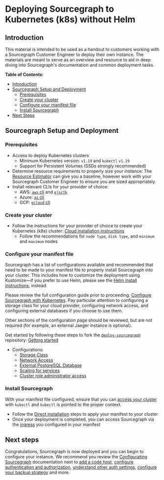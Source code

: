 # Deploying Sourcegraph to Kubernetes (k8s) without Helm

## Introduction
This material is intended to be used as a handout to customers working with a Sourcegraph Customer Engineer to deploy their own instance. The materials are meant to serve as an overview and resource to aid in deep diving into Sourcegraph's documentation and common deployment tasks.

**Table of Contents:**

- [Introduction](#introduction)
- [Sourcegraph Setup and Deployment](#sourcegraph-setup-and-deployment)
	- [Prerequisites](#prerequisites)
  - [Create your cluster](#create-your-cluster)
  - [Configure your manifest file](#configure-your-manifest-file)
  - [Install Sourcegraph](#install-sourcegraph)
- [Next Steps](#next-steps)

## Sourcegraph Setup and Deployment

### Prerequisites
- Access to deploy Kubernetes clusters
  - Minimum Kubernetes version: `v1.19` and `kubectl` `v1.19`
  - Support for Persistent Volumes (SSDs strongly recommended)
- Determine resource requirements to properly size your instance: The [Resource Estimator](https://docs.sourcegraph.com/admin/deploy/resource_estimator) can give you a baseline, however work with your Sourcegraph Customer Engineer to ensure you are sized appropriately
- Install relevant CLIs for your provider of choice:
  - AWS: [`aws` cli](https://docs.aws.amazon.com/cli/latest/userguide/getting-started-install.html) and [`ejsctk`](https://eksctl.io/introduction/#installation)
  - Azure: [`az` cli](https://docs.microsoft.com/en-us/cli/azure/install-azure-cli?view=azure-cli-latest)
  - GCP: [`gcloud` cli](https://cloud.google.com/sdk/gcloud)

### Create your cluster
- Follow the instructions for your provider of choice to create your Kubernetes (k8s) cluster: [Cloud installation instructions](https://docs.sourcegraph.com/admin/deploy/kubernetes#cloud-installation)
  - Follow the recommendations for `node type`, `disk type`, and `minimum` and `maximum` nodes

### Configure your manifest file
Sourcegraph has a list of configurations available and recommended that need to be made to your manifest file to properly install Sourcegraph into your cluster. This includes how to customize the deployment using Kustomize—if you prefer to use Helm, please see the [Helm install instructions](https://docs.sourcegraph.com/admin/deploy/kubernetes/helm), instead. 

Please review the full configuration guide prior to proceeding: [Configure Sourcegraph with Kubernetes](https://docs.sourcegraph.com/admin/deploy/kubernetes/configure). Pay particular attention to configuring a storage class for your cloud provider, configuring network access, and configuring external databases if you choose to use them.

Other sections of the configuration page should be reviewed, but are not required (for example, an external Jaeger instance is optional).

Get started by following these steps to fork the [`deploy-sourcegraph`](https://github.com/sourcegraph/deploy-sourcegraph) repository: [Getting started](https://docs.sourcegraph.com/admin/deploy/kubernetes/configure#getting-started)

- Configurations:
  - [Storage Class](https://docs.sourcegraph.com/admin/deploy/kubernetes/configure#configure-a-storage-class)
  - [Network Access](https://docs.sourcegraph.com/admin/deploy/kubernetes/configure#configure-network-access)
  - [External PostgreSQL Database](https://docs.sourcegraph.com/admin/deploy/kubernetes/configure#sourcegraph-databases)
  - [Scaling for services](https://docs.sourcegraph.com/admin/deploy/kubernetes/scale#tuning-replica-counts-for-horizontal-scalability)
  - [Cluster role administrator access](https://kubernetes.io/docs/reference/access-authn-authz/rbac/)

### Install Sourcegraph
With your manifest file configured, ensure that you can [access your cluster](https://kubernetes.io/docs/tasks/access-application-cluster/access-cluster/) with `kubectl` and `kubectl` is pointed to the proper context.

- Follow the [Direct installation](https://docs.sourcegraph.com/admin/deploy/kubernetes#direct-installation) steps to apply your manifest to your cluster
- Once your deployment is completed, you can access Sourcegraph via the [ingress](https://docs.sourcegraph.com/admin/deploy/kubernetes/configure#ingress-controller-recommended) you configured in your manifest

## Next steps
Congratulations, Sourcegraph is now deployed and you can begin to configure your instance. We recommend you review the [Configurating Sourcegraph](https://docs.sourcegraph.com/admin/config) documentation next to [add a code host](https://docs.sourcegraph.com/admin/external_service), [configure authentication and authorization](https://docs.sourcegraph.com/admin/config/authorization_and_authentication), [understand other auth settings](https://docs.sourcegraph.com/admin/auth), [configure your backup strategy](https://docs.sourcegraph.com/admin/deploy/migrate-backup#migration-and-backup-options) and more.
